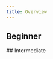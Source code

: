 ```yaml
---
title: Overview
---
```


## Beginner

<TutorialCardsWrapper>

<TutorialTallCard title="DevOps: Database Change Management using Bytebase Cloud" url="/docs/tutorials/database-change-management-using-bytebase-cloud" date="2023/04/17" logos="aurora"></TutorialTallCard>

<TutorialTallCard title="DevOps: Database Change Management with MySQL" url="/docs/tutorials/database-change-management-with-mysql" date="2023/04/23" logos="aurora"></TutorialTallCard>

<TutorialTallCard title="DevOps: Database Change Management with Amazon Aurora" url="/docs/tutorials/database-change-management-with-amazon-aurora" date="2023/03/09" logos="aurora"></TutorialTallCard>

<TutorialTallCard title="DevOps: Database Change Management with PostgreSQL" url="/docs/tutorials/database-change-management-with-postgresql" date="2023/02/14" logos="postgres"></TutorialTallCard>

<TutorialTallCard title="DevOps: Database Change Management with Snowflake" url="/docs/tutorials/database-change-management-with-snowflake" date="2022/12/22" logos="snowflake"></TutorialTallCard>

<TutorialTallCard title="DevOps: Database Change Management with TiDB" url="/docs/tutorials/database-change-management-with-tidb" date="2023/01/03" logos="tidb"></TutorialTallCard>

<TutorialTallCard title="DevOps: Database Change Management with MongoDB" url="/docs/tutorials/database-change-management-with-mongodb" date="2023/03/21" logos="mongodb"></TutorialTallCard>

<TutorialTallCard title="DevOps: Database Change Management with Redis" url="/docs/tutorials/database-change-management-with-redis" date="2023/04/14" logos="redis"></TutorialTallCard>

<TutorialTallCard title="DevOps: Database Change Management with ClickHouse" url="/docs/tutorials/database-change-management-with-clickhouse" date="2023/03/01" logos="clickhouse"></TutorialTallCard>

<TutorialTallCard title="DevOps: Database Change Management with Spanner" url="/docs/tutorials/database-change-management-with-spanner" date="2023/05/23" logos="spanner"></TutorialTallCard>

<TutorialTallCard title="How to Synchronize Database Schemas" url="/docs/tutorials/how-to-synchronize-database-schemas" date="2022/11/24"></TutorialTallCard>

</TutorialCardsWrapper>
## Intermediate

<TutorialCardsWrapper>

<TutorialTallCard title="Database Change Management with Risk-Adjusted Approval Flow" url="/docs/tutorials/database-change-management-with-risk-adjusted-approval-flow" date="2023/06/01" logos="mysql"></TutorialTallCard>

<TutorialTallCard title="How to integrate SQL Review into Your GitLab or GitHub CI/CD" url="/docs/tutorials/how-to-integrate-sql-review-into-gitlab-github-ci" logos="github,gitlab" date="2022/12/02"></TutorialTallCard>

<TutorialTallCard title="DevOps: Database Change Management with GitHub using Bytebase Cloud" url="/docs/tutorials/database-change-management-with-github-using-bytebase-cloud" logos="aurora,github" date="2023/04/17"></TutorialTallCard>

<TutorialTallCard title="DevOps: Database Change Management with MySQL and GitHub" url="/docs/tutorials/database-change-management-with-mysql-and-github" logos="aurora,github" date="2023/02/08"></TutorialTallCard>

<TutorialTallCard title="DevOps: Database Change Management with Amazon Aurora and GitHub" url="/docs/tutorials/database-change-management-with-amazon-aurora-and-github" logos="aurora,github" date="2023/03/10"></TutorialTallCard>

<TutorialTallCard title="DevOps: Database Change Management with PostgreSQL and GitHub" url="/docs/tutorials/database-change-management-with-postgresql-and-github" logos="postgres,github" date="2023/02/16"></TutorialTallCard>

<TutorialTallCard title="DevOps: Database Change Management with Snowflake and GitHub" url="/docs/tutorials/database-change-management-with-snowflake-and-github" logos="snowflake,github" date="2022/12/26"></TutorialTallCard>

<TutorialTallCard title="DevOps: Database Change Management with TiDB and GitHub" url="/docs/tutorials/database-change-management-with-tidb-and-github" logos="tidb,github" date="2023/01/04"></TutorialTallCard>

<TutorialTallCard title="DevOps: Database Change Management with MongoDB and GitHub" url="/docs/tutorials/database-change-management-with-mongodb-and-github" logos="mongodb,github" date="2023/03/22"></TutorialTallCard>

<TutorialTallCard title="DevOps: Database Change Management with Redis and GitHub" url="/docs/tutorials/database-change-management-with-redis-and-github" logos="redis,github" date="2023/04/14"></TutorialTallCard>

<TutorialTallCard title="DevOps: Database Change Management with ClickHouse and GitHub" url="/docs/tutorials/database-change-management-with-clickhouse-and-github" logos="clickhouse,github" date="2023/03/02"></TutorialTallCard>

<TutorialTallCard title="DevOps: Database Change Management with Spanner and GitHub" url="/docs/tutorials/database-change-management-with-spanner-and-github" logos="spanner,github" date="2023/05/24"></TutorialTallCard>

<TutorialTallCard title="Manage Databases in Bytebase with Terraform" url="/docs/tutorials/manage-databases-in-bytebase-with-terraform" logos="terraform" date="2023/01/16"></TutorialTallCard>

<TutorialTallCard title="How to Configure Database Access Control and Data Anonymization for Developer" url="/docs/tutorials/how-to-configure-database-access-control-and-data-anonymization-for-developer" date="2023/01/05"></TutorialTallCard>

<TutorialTallCard title="The Database CI/CD Best Practice with GitHub" url="/docs/tutorials/database-cicd-best-practice-with-github" logos="github" date="2022/08/31"></TutorialTallCard>

<TutorialTallCard title="How to Setup Database CI/CD with GitHub, Part 1: Enable SQL Review with GitHub Actions" url="/docs/tutorials/github-database-cicd-part-1-sql-review-github-actions" logos="github" date="2022/09/02"></TutorialTallCard>

<TutorialTallCard title="How to Setup Database CI/CD with GitHub, Part 2: GitHub.com Database GitOps" url="/docs/tutorials/github-database-cicd-part-2-github-database-gitops" logos="github" date="2022/09/06"></TutorialTallCard>

<TutorialTallCard title="How to Setup Database CI/CD with GitHub, Part 3: Put Them Together" url="/docs/tutorials/github-database-cicd-part-3-put-them-together" logos="github" date="2022/09/09"></TutorialTallCard>

</TutorialCardsWrapper>

